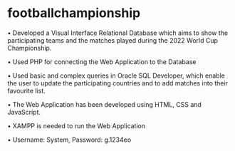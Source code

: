 # footballchampionship

• Developed a Visual Interface Relational Database which aims to show the participating teams and the matches played during the 2022 World Cup Championship.

• Used PHP for connecting the Web Application to the Database

• Used basic and complex queries in Oracle SQL Developer, which enable the user to update the participating countries and to add matches into their favourite list.

• The Web Application has been developed using HTML, CSS and JavaScript.

• XAMPP is needed to run the Web Application

• Username: System, Password: g.1234eo
